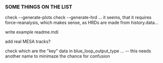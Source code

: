 ### SOME THINGS ON THE LIST

check --generate-plots
check --generate-hrd ... it seems, that it requires  force-reanalysis, which makes sense, as HRDs are made from history.data...

write example readme.mdí


add real MESA tracks?

check which are the "key" data in blue_loop_output_type ... -- this needs another name to minimaze the chance for confusion

